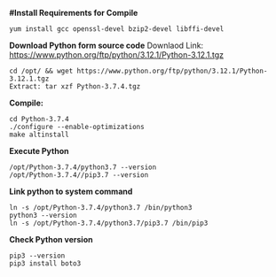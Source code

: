 
**#Install Requirements for Compile** 
```
yum install gcc openssl-devel bzip2-devel libffi-devel
```
**Download Python form source code**
Downlaod Link: https://www.python.org/ftp/python/3.12.1/Python-3.12.1.tgz
```
cd /opt/ && wget https://www.python.org/ftp/python/3.12.1/Python-3.12.1.tgz
Extract: tar xzf Python-3.7.4.tgz
```
**Compile:**
```
cd Python-3.7.4
./configure --enable-optimizations
make altinstall
```
**Execute Python**
```
/opt/Python-3.7.4/python3.7 --version
/opt/Python-3.7.4//pip3.7 --version
```
**Link python to system command**
```
ln -s /opt/Python-3.7.4/python3.7 /bin/python3
python3 --version
ln -s /opt/Python-3.7.4/python3.7/pip3.7 /bin/pip3
```
**Check Python version**
```
pip3 --version
pip3 install boto3
```

